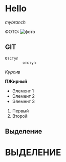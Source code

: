 # Hello
*mybranch*

ФОТО:
![фото](Penguins.jpg)

## GIT

    Отступ
            отступ
    
*Курсив*

**ПЖирный**

* Элемент 1
* Элемент 2
* Элемент 3

1. Первый
2. Второй

Выделение
---------

ВЫДЕЛЕНИЕ
=========

